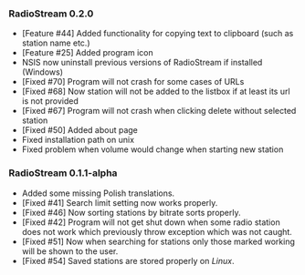 ### RadioStream 0.2.0
 - [Feature #44] Added functionality for copying text to clipboard (such as station name etc.)
 - [Feature #25] Added program icon
 - NSIS now uninstall previous versions of RadioStream if installed (Windows)
 - [Fixed #70] Program will not crash for some cases of URLs
 - [Fixed #68] Now station will not be added to the listbox if at least its url is not provided
 - [Fixed #67] Program will not crash when clicking delete without selected station
 - [Fixed #50] Added about page
 - Fixed installation path on unix
 - Fixed problem when volume would change when starting new station

### RadioStream 0.1.1-alpha
 - Added some missing Polish translations.
 - [Fixed #41] Search limit setting now works properly.
 - [Fixed #46] Now sorting stations by bitrate sorts properly.
 - [Fixed #42] Program will not get shut down when some radio station does not work 
 which previously throw exception which was not caught.
 - [Fixed #51] Now when searching for stations only those marked working will be 
 shown to the user.
 - [Fixed #54] Saved stations are stored properly on *Linux*.
 
